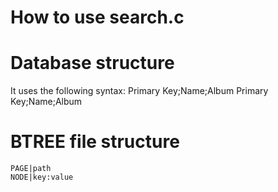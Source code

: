 # How to use search.c

# Database structure

It uses the following syntax:
    Primary Key;Name;Album
    Primary Key;Name;Album

# BTREE file structure
    PAGE|path
    NODE|key:value
